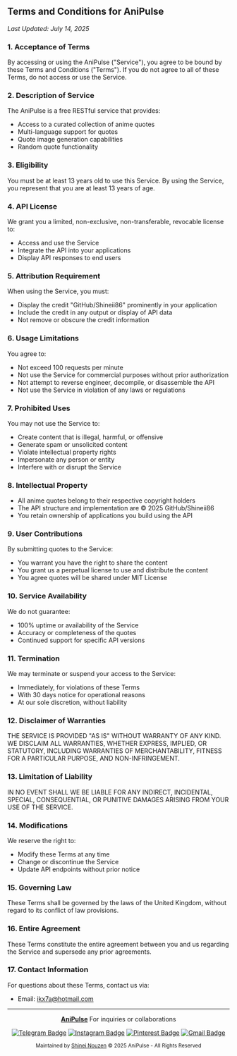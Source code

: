 ## Terms and Conditions for AniPulse
*Last Updated: July 14, 2025*

### 1. Acceptance of Terms
By accessing or using the AniPulse ("Service"), you agree to be bound by these Terms and Conditions ("Terms"). If you do not agree to all of these Terms, do not access or use the Service.

### 2. Description of Service
The AniPulse is a free RESTful service that provides:
- Access to a curated collection of anime quotes
- Multi-language support for quotes
- Quote image generation capabilities
- Random quote functionality

### 3. Eligibility
You must be at least 13 years old to use this Service. By using the Service, you represent that you are at least 13 years of age.

### 4. API License
We grant you a limited, non-exclusive, non-transferable, revocable license to:
- Access and use the Service
- Integrate the API into your applications
- Display API responses to end users

### 5. Attribution Requirement
When using the Service, you must:
- Display the credit "GitHub/Shineii86" prominently in your application
- Include the credit in any output or display of API data
- Not remove or obscure the credit information

### 6. Usage Limitations
You agree to:
- Not exceed 100 requests per minute
- Not use the Service for commercial purposes without prior authorization
- Not attempt to reverse engineer, decompile, or disassemble the API
- Not use the Service in violation of any laws or regulations

### 7. Prohibited Uses
You may not use the Service to:
- Create content that is illegal, harmful, or offensive
- Generate spam or unsolicited content
- Violate intellectual property rights
- Impersonate any person or entity
- Interfere with or disrupt the Service

### 8. Intellectual Property
- All anime quotes belong to their respective copyright holders
- The API structure and implementation are © 2025 GitHub/Shineii86
- You retain ownership of applications you build using the API

### 9. User Contributions
By submitting quotes to the Service:
- You warrant you have the right to share the content
- You grant us a perpetual license to use and distribute the content
- You agree quotes will be shared under MIT License

### 10. Service Availability
We do not guarantee:
- 100% uptime or availability of the Service
- Accuracy or completeness of the quotes
- Continued support for specific API versions

### 11. Termination
We may terminate or suspend your access to the Service:
- Immediately, for violations of these Terms
- With 30 days notice for operational reasons
- At our sole discretion, without liability

### 12. Disclaimer of Warranties
THE SERVICE IS PROVIDED "AS IS" WITHOUT WARRANTY OF ANY KIND. WE DISCLAIM ALL WARRANTIES, WHETHER EXPRESS, IMPLIED, OR STATUTORY, INCLUDING WARRANTIES OF MERCHANTABILITY, FITNESS FOR A PARTICULAR PURPOSE, AND NON-INFRINGEMENT.

### 13. Limitation of Liability
IN NO EVENT SHALL WE BE LIABLE FOR ANY INDIRECT, INCIDENTAL, SPECIAL, CONSEQUENTIAL, OR PUNITIVE DAMAGES ARISING FROM YOUR USE OF THE SERVICE.

### 14. Modifications
We reserve the right to:
- Modify these Terms at any time
- Change or discontinue the Service
- Update API endpoints without prior notice

### 15. Governing Law
These Terms shall be governed by the laws of the United Kingdom, without regard to its conflict of law provisions.

### 16. Entire Agreement
These Terms constitute the entire agreement between you and us regarding the Service and supersede any prior agreements.

### 17. Contact Information
For questions about these Terms, contact us via:
- Email: ikx7a@hotmail.com

---

<div align="center">
  
**[AniPulse](https://github.com/AniPulse)** For inquiries or collaborations
     
[![Telegram Badge](https://img.shields.io/badge/-Telegram-2CA5E0?style=flat&logo=Telegram&logoColor=white)](https://telegram.me/Shineii86 "Contact on Telegram")
[![Instagram Badge](https://img.shields.io/badge/-Instagram-C13584?style=flat&logo=Instagram&logoColor=white)](https://instagram.com/ikx7.a "Follow on Instagram")
[![Pinterest Badge](https://img.shields.io/badge/-Pinterest-E60023?style=flat&logo=Pinterest&logoColor=white)](https://pinterest.com/ikx7a "Follow on Pinterest")
[![Gmail Badge](https://img.shields.io/badge/-Gmail-D14836?style=flat&logo=Gmail&logoColor=white)](mailto:ikx7a@hotmail.com "Send an Email")

<sup>Maintained by [Shinei Nouzen](https://github.com/Shineii86) © 2025 AniPulse - All Rights Reserved</sup>

</div>
